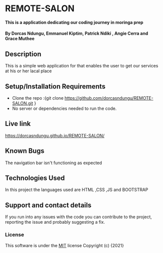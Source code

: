 # REMOTE-SALON
#### This is a  application dedicating our coding journey in moringa prep
#### By **Dorcas Ndungu**, **Emmanuel Kiptim**,  **Patrick Ndiki** , **Angie Cerra** and **Grace Muthee**
## Description
This is a simple web application for that enables the user to get our services at his or her lacal place
## Setup/Installation Requirements
* Clone the repo :{git clone https://github.com/dorcasndungu/REMOTE-SALON.git }
* No server or dependencies needed to run the code.
## Live link
https://dorcasndungu.github.io/REMOTE-SALON/
## Known Bugs
The navigation bar isn't functioning as expected
## Technologies Used
In this project the languages used are HTML ,CSS ,JS and BOOTSTRAP
## Support and contact details
If you run into any issues with the code you can contribute to the project, reporting the issue and probably suggesting a fix.
### License
This software is under the [MIT](LICENSE) license
Copyright (c) {2021} 
